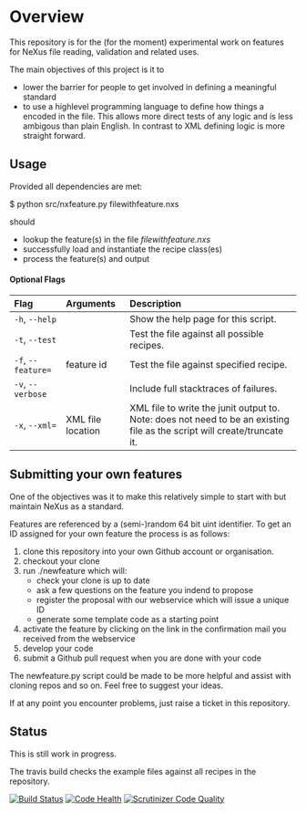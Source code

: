 # Overview

This repository is for the (for the moment) experimental work on features for 
NeXus file reading, validation and related uses.

The main objectives of this project is it to 
* lower the barrier for people to get involved in defining a meaningful standard
* to use a highlevel programming language to define how things a encoded in the file.
  This allows more direct tests of any logic and is less ambigous than plain English.
  In contrast to XML defining logic is more straight forward.

## Usage

Provided all dependencies are met:

$ python src/nxfeature.py filewithfeature.nxs

should
* lookup the feature(s) in the file *filewithfeature.nxs*
* successfully load and instantiate the recipe class(es)
* process the feature(s) and output 

#### Optional Flags
| Flag          | Arguments           | Description  |
|:------------- |:--------------------|:-------------|
| `-h`, `--help`          |                     |Show the help page for this script.|
| `-t`, `--test`          |                     |Test the file against all possible recipes.|
| `-f`, `--feature=`          |feature id         |Test the file against specified recipe.|
| `-v`, `--verbose`          |                     |Include full stacktraces of failures.|
| `-x`, `--xml=`          |XML file location         |XML file to write the junit output to. Note: does not need to be an existing file as the script will create/truncate it.|



## Submitting your own features

One of the objectives was it to make this relatively simple to start with but maintain NeXus as a standard.

Features are referenced by a (semi-)random 64 bit uint identifier. To get an ID assigned for your own feature the process is as follows:

1. clone this repository into your own Github account or organisation.
2. checkout your clone 
3. run ./newfeature which will:
    * check your clone is up to date 
    * ask a few questions on the feature you indend to propose
    * register the proposal with our webservice which will issue a unique ID
    * generate some template code as a starting point
5. activate the feature by clicking on the link in the confirmation mail you received from the webservice
4. develop your code
6. submit a Github pull request when you are done with your code

The newfeature.py script could be made to be more helpful and assist with cloning repos and so on.
Feel free to suggest your ideas.

If at any point you encounter problems, just raise a ticket in this repository.

## Status

This is still work in progress.

The travis build checks the example files against all recipes in the repository.

[![Build Status](https://travis-ci.org/nexusformat/features.svg?branch=master)](https://travis-ci.org/nexusformat/features)
[![Code Health](https://landscape.io/github/nexusformat/features/master/landscape.svg?style=flat)](https://landscape.io/github/nexusformat/features/master)
[![Scrutinizer Code Quality](https://scrutinizer-ci.com/g/nexusformat/features/badges/quality-score.png?b=master)](https://scrutinizer-ci.com/g/nexusformat/features/?branch=master)

